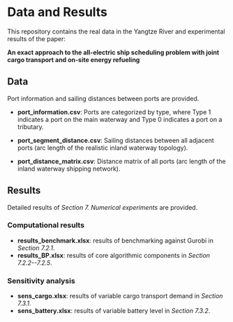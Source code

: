# Data and Results
This repository contains the real data in the Yangtze River and experimental results of the paper: 

**An exact approach to the all-electric ship scheduling problem with joint cargo transport and on-site energy refueling**

## Data
Port information and sailing distances between ports are provided.

* **port_information.csv**:
Ports are categorized by type, where Type 1 indicates a port on the main waterway and Type 0 indicates a port on a tributary.

*  **port_segment_distance.csv**:
Sailing distances between all adjacent ports (arc length of the realistic inland waterway topology).
 
*  **port_distance_matrix.csv**:
Distance matrix of all ports (arc length of the inland waterway shipping network).

## Results
Detailed results of *Section 7. Numerical experiments* are provided.

### Computational results

* **results_benchmark.xlsx**: results of benchmarking against Gurobi in *Section 7.2.1*.
* **results_BP.xlsx**: results of core algorithmic components in *Section 7.2.2--7.2.5*.

### Sensitivity analysis
* **sens_cargo.xlsx**: results of variable cargo transport demand in *Section 7.3.1*.
* **sens_battery.xlsx**: results of variable battery level in *Section 7.3.2*.

